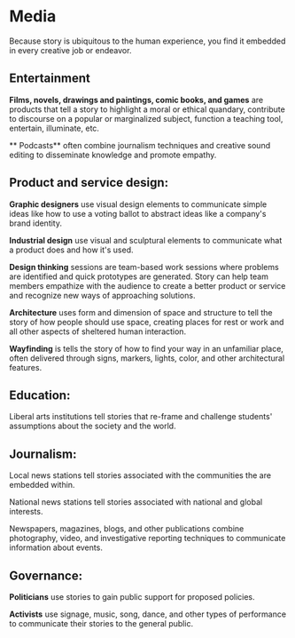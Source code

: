 # Media

Because story is ubiquitous to the human experience, you find it embedded in every creative job or endeavor.

## Entertainment

**Films, novels, drawings and paintings, comic books, and games** are products that tell a story to highlight a moral or ethical quandary, contribute to discourse on a popular or marginalized subject, function a teaching tool, entertain, illuminate, etc. 

** Podcasts** often combine journalism techniques and creative sound editing to disseminate knowledge and promote empathy.


## Product and service design:

**Graphic designers** use visual design elements to communicate simple ideas like how to use a voting ballot to abstract ideas like a company's brand identity.

**Industrial design** use visual and sculptural elements to communicate what a product does and how it's used.

**Design thinking** sessions are team-based work sessions where problems are identified and quick prototypes are generated. Story can help team members empathize with the audience to create a better product or service and recognize new ways of approaching solutions.

**Architecture** uses form and dimension of space and structure to tell the story of how people should use space, creating places for rest or work and all other aspects of sheltered human interaction.

**Wayfinding** is tells the story of how to find your way in an unfamiliar place, often delivered through signs, markers, lights, color, and other architectural features.

## Education:

Liberal arts institutions tell stories that re-frame and challenge students' assumptions about the society and the world.

## Journalism:

Local news stations tell stories associated with the communities the are embedded within.

National news stations tell stories associated with national and global interests.

Newspapers, magazines, blogs, and other publications combine photography, video, and investigative reporting techniques to communicate information about events.

## Governance:

**Politicians** use stories to gain public support for proposed policies.

**Activists** use signage, music, song, dance, and other types of performance to communicate their stories to the general public.